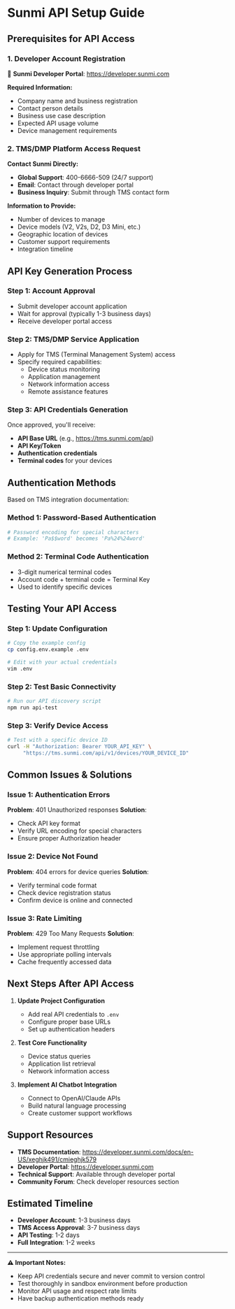 # Sunmi API Setup Guide

## Prerequisites for API Access

### 1. Developer Account Registration
🔗 **Sunmi Developer Portal**: https://developer.sunmi.com

**Required Information:**
- Company name and business registration
- Contact person details
- Business use case description
- Expected API usage volume
- Device management requirements

### 2. TMS/DMP Platform Access Request

**Contact Sunmi Directly:**
- **Global Support**: 400-6666-509 (24/7 support)
- **Email**: Contact through developer portal
- **Business Inquiry**: Submit through TMS contact form

**Information to Provide:**
- Number of devices to manage
- Device models (V2, V2s, D2, D3 Mini, etc.)
- Geographic location of devices
- Customer support requirements
- Integration timeline

## API Key Generation Process

### Step 1: Account Approval
- Submit developer account application
- Wait for approval (typically 1-3 business days)
- Receive developer portal access

### Step 2: TMS/DMP Service Application
- Apply for TMS (Terminal Management System) access
- Specify required capabilities:
  - Device status monitoring
  - Application management
  - Network information access
  - Remote assistance features

### Step 3: API Credentials Generation
Once approved, you'll receive:
- **API Base URL** (e.g., https://tms.sunmi.com/api)
- **API Key/Token**
- **Authentication credentials**
- **Terminal codes** for your devices

## Authentication Methods

Based on TMS integration documentation:

### Method 1: Password-Based Authentication
```bash
# Password encoding for special characters
# Example: 'Pa$$word' becomes 'Pa%24%24word'
```

### Method 2: Terminal Code Authentication
- 3-digit numerical terminal codes
- Account code + terminal code = Terminal Key
- Used to identify specific devices

## Testing Your API Access

### Step 1: Update Configuration
```bash
# Copy the example config
cp config.env.example .env

# Edit with your actual credentials
vim .env
```

### Step 2: Test Basic Connectivity
```bash
# Run our API discovery script
npm run api-test
```

### Step 3: Verify Device Access
```bash
# Test with a specific device ID
curl -H "Authorization: Bearer YOUR_API_KEY" \
     "https://tms.sunmi.com/api/v1/devices/YOUR_DEVICE_ID"
```

## Common Issues & Solutions

### Issue 1: Authentication Errors
**Problem**: 401 Unauthorized responses
**Solution**: 
- Check API key format
- Verify URL encoding for special characters
- Ensure proper Authorization header

### Issue 2: Device Not Found
**Problem**: 404 errors for device queries
**Solution**:
- Verify terminal code format
- Check device registration status
- Confirm device is online and connected

### Issue 3: Rate Limiting
**Problem**: 429 Too Many Requests
**Solution**:
- Implement request throttling
- Use appropriate polling intervals
- Cache frequently accessed data

## Next Steps After API Access

1. **Update Project Configuration**
   - Add real API credentials to `.env`
   - Configure proper base URLs
   - Set up authentication headers

2. **Test Core Functionality**
   - Device status queries
   - Application list retrieval
   - Network information access

3. **Implement AI Chatbot Integration**
   - Connect to OpenAI/Claude APIs
   - Build natural language processing
   - Create customer support workflows

## Support Resources

- **TMS Documentation**: https://developer.sunmi.com/docs/en-US/xeghjk491/cmieghjk579
- **Developer Portal**: https://developer.sunmi.com
- **Technical Support**: Available through developer portal
- **Community Forum**: Check developer resources section

## Estimated Timeline

- **Developer Account**: 1-3 business days
- **TMS Access Approval**: 3-7 business days
- **API Testing**: 1-2 days
- **Full Integration**: 1-2 weeks

---

**⚠️ Important Notes:**
- Keep API credentials secure and never commit to version control
- Test thoroughly in sandbox environment before production
- Monitor API usage and respect rate limits
- Have backup authentication methods ready 